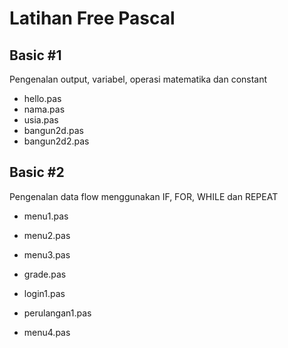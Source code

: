 # Latihan Free Pascal

## Basic #1

Pengenalan output, variabel, operasi matematika dan constant

- hello.pas
- nama.pas
- usia.pas
- bangun2d.pas
- bangun2d2.pas

## Basic #2

Pengenalan data flow menggunakan IF, FOR, WHILE dan REPEAT

- menu1.pas

- menu2.pas

- menu3.pas

- grade.pas

- login1.pas

- perulangan1.pas

- menu4.pas


